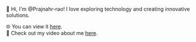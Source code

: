 👋 Hi, I'm @Prajnahr-rao! I love exploring technology and creating innovative solutions.  

🌐 You can view it [here](https://admirable-gecko-fc42fa.netlify.app).  
🎥 Check out my video about me [here](https://vimeo.com/1065499800?share=copy).  
